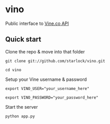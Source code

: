 vino
====

Public interface to [Vine.co API](https://github.com/starlock/vino/wiki/API-Reference)

## Quick start

Clone the repo & move into that folder

    git clone git://github.com/starlock/vino.git
    
	cd vino  
    
Setup your Vine username & password

	export VINO_USER="your_username_here"
	
	export VINO_PASSWORD="your_password_here"
	
Start the server

	python app.py